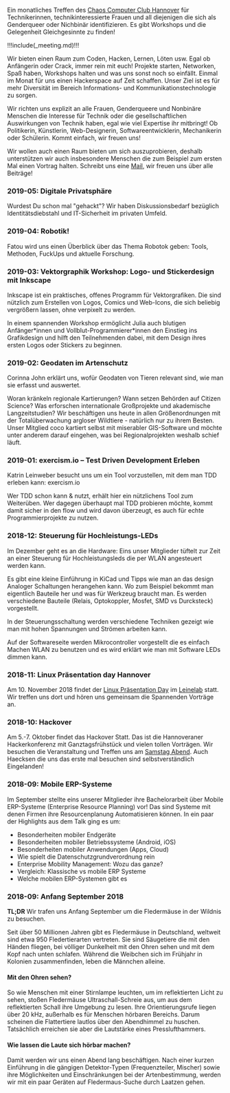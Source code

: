 Ein monatliches Treffen des [Chaos Computer Club Hannover](https://hannover.ccc.de/) für Technikerinnen, technikinteressierte Frauen und
all diejenigen die sich als Genderqueer oder Nichbinär identifizieren. Es gibt Workshops und die Gelegenheit Gleichgesinnte zu finden!

!!!include(_meeting.md)!!!

Wir bieten einen Raum zum Coden, Hacken, Lernen, Löten usw. Egal ob Anfängerin oder Crack, immer rein mit euch!
Projekte starten, Networken, Spaß haben, Workshops halten und was uns sonst noch so einfällt. Einmal im Monat für uns einen Hackerspace auf Zeit schaffen.
Unser Ziel ist es für mehr Diversität im Bereich Informations- und Kommunikationstechnologie zu sorgen.

Wir richten uns explizit an alle Frauen, Genderqueere und Nonbinäre Menschen die Interesse für Technik oder die gesellschaftlichen Auswirkungen von Technik haben,
egal wie viel Expertise ihr mitbringt! Ob Politikerin, Künstlerin, Web-Designerin, Softwareentwicklerin, Mechanikerin oder Schülerin. Kommt einfach, wir freuen uns!

Wir wollen auch einen Raum bieten um sich auszuprobieren, deshalb unterstützen wir auch insbesondere Menschen die zum Beispiel zum ersten Mal einen Vortrag halten.
Schreibt uns eine [Mail](mailto:kontakt@megahertz-hannover.org), wir freuen uns über alle Beiträge!

<a name="blog"></a>
### 2019-05: Digitale Privatsphäre

Wurdest Du schon mal "gehackt"? Wir haben Diskussionsbedarf bezüglich Identitätsdiebstahl und IT-Sicherheit im privaten Umfeld.

### 2019-04:  Robotik!

Fatou wird uns einen Überblick über das Thema Robotok geben: Tools, Methoden, FuckUps und aktuelle Forschung.

### 2019-03:  Vektorgraphik Workshop: Logo- und Stickerdesign mit Inkscape

Inkscape ist ein praktisches, offenes Programm für Vektorgrafiken. Die sind nützlich zum Erstellen von Logos, Comics und Web-Icons, die sich beliebig vergrößern lassen, ohne verpixelt zu werden.

In einem spannenden Workshop ermöglicht Julia auch blutigen Anfänger\*innen und Vollblut-Programmierer\*innen den Einstieg ins Grafikdesign und hilft den Teilnehmenden dabei, mit dem Design ihres ersten Logos oder Stickers zu beginnen.

### 2019-02: Geodaten im Artenschutz

Corinna John erklärt uns, wofür Geodaten von Tieren relevant sind, wie man sie erfasst und auswertet.

Woran kränkeln regionale Kartierungen? Wann setzen Behörden auf Citizen Science? Was erforschen internationale Großprojekte und akademische Langzeitstudien? Wir beschäftigen uns heute in allen Größenordnungen mit der Totalüberwachung argloser Wildtiere - natürlich nur zu ihrem Besten. Unser Mitglied coco kartiert selbst mit miserabler GIS-Software und möchte unter anderem darauf eingehen, was bei Regionalprojekten weshalb schief läuft.

### 2019-01: exercism.io – Test Driven Development Erleben

Katrin Leinweber besucht uns um ein Tool vorzustellen, mit dem man TDD erleben kann: exercism.io

Wer TDD schon kann & nutzt, erhält hier ein nützlichens Tool zum Weiterüben.
Wer dagegen überhaupt mal TDD
probieren möchte, kommt damit sicher in den flow und wird
davon überzeugt, es auch für echte Programmierprojekte zu nutzen.

### 2018-12: Steuerung für Hochleistungs-LEDs

Im Dezember geht es an die Hardware: Eins unser Mitglieder
tüftelt zur Zeit an einer Steuerung für Hochleistungsleds die per WLAN
angesteuert werden kann.

Es gibt eine kleine Einführung in KiCad und Tipps wie man an das
design Analoger Schaltungen herangehen kann. Wo zum Beispiel bekommt man eigentlich
Bauteile her und was für Werkzeug braucht man.
Es werden verschiedene Bauteile (Relais, Optokoppler, Mosfet, SMD vs Durcksteck) vorgestellt.

In der Steuerungsschaltung werden verschiedene Techniken gezeigt wie man mit
hohen Spannungen und Strömen arbeiten kann.

Auf der Softwareseite werden Mikrocontroller vorgestellt die es einfach Machen WLAN zu benutzen
und es wird erklärt wie man mit Software LEDs dimmen kann.

### 2018-11: Linux Präsentation day Hannover

Am 10. November 2018 findet der [Linux Präsentation Day](https://www.leinelab.org/doku.php/veranstaltungen:linux_presentation_day_am_10.11.2018)
im [Leinelab](https://www.leinelab.org) statt. Wir treffen uns dort und hören uns gemeinsam die Spannenden Vorträge an.


### 2018-10: Hackover

Am 5.-7. Oktober findet das Hackover Statt. Das ist die Hannoveraner Hackerkonferenz mit Ganztagsfrühstück und vielen tollen Vorträgen.
Wir besuchen die Veranstaltung und Treffen uns am [Samstag Abend](https://hackover.de/fahrplan/speakers/8091.html). Auch Haecksen die uns das erste mal besuchen sind selbstverständlich Eingelanden!

### 2018-09: Mobile ERP-Systeme

Im September stellte eins unserer Mitglieder ihre Bachelorarbeit
über Mobile ERP-Systeme (Enterprise Resource Planning) vor!
Das sind Systeme mit denen Firmen ihre Resourcenplanung Automatisieren können.
In ein paar der Highlights aus dem Talk ging es um:

 * Besonderheiten mobiler Endgeräte
 * Besonderheiten mobiler Betriebssysteme (Android, iOS)
 * Besonderheiten mobiler Anwendungen (Apps, Cloud)
 * Wie spielt die Datenschutzgrundverordnung rein
 * Enterprise Mobility Management: Wozu das ganze?
 * Vergleich: Klassische vs mobile ERP Systeme
 * Welche mobilen ERP-Systemen gibt es

### 2018-09: Anfang September 2018

**TL;DR** Wir trafen uns Anfang September um die Fledermäuse in der Wildnis zu besuchen.

Seit über 50 Millionen Jahren gibt es Fledermäuse in Deutschland, weltweit sind
etwa 950 Fledertierarten vertreten. Sie sind Säugetiere die mit den Händen
fliegen, bei völliger Dunkelheit mit den Ohren sehen und mit dem Kopf nach
unten schlafen. Während die Weibchen sich im Frühjahr in Kolonien
zusammenfinden, leben die Männchen alleine.

#### Mit den Ohren sehen?

So wie Menschen mit einer Stirnlampe leuchten, um im reflektierten Licht zu
sehen, stoßen Fledermäuse Ultraschall-Schreie aus, um aus dem reflektierten
Schall ihre Umgebung zu lesen.  Ihre Orientierungsrufe liegen über 20 kHz,
außerhalb es für Menschen hörbaren Bereichs. Darum scheinen die Flattertiere
lautlos über den Abendhimmel zu huschen. Tatsächlich erreichen sie aber die
Lautstärke eines Presslufthammers.

#### Wie lassen die Laute sich hörbar machen?

Damit werden wir uns einen Abend lang beschäftigen. Nach einer kurzen
Einführung in die gängigen Detektor-Typen (Frequenzteiler, Mischer) sowie ihre
Möglichkeiten und Einschränkungen bei der Artenbestimmung, werden wir mit ein
paar Geräten auf Fledermaus-Suche durch Laatzen gehen.
